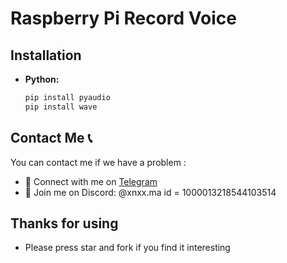 # Raspberry Pi Record Voice

## Installation
- **Python:**
  ```bash
  pip install pyaudio
  pip install wave
  ```

## Contact Me 📞

You can contact me if we have a problem :

- 🚀 Connect with me on [Telegram](https://t.me/mich0a)
- 💬 Join me on Discord: @xnxx.ma id = 1000013218544103514

## Thanks for using

- Please press star and fork if you find it interesting
